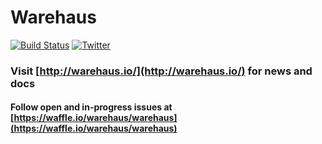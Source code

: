# Warehaus

[![Build Status](https://travis-ci.org/warehaus/warehaus.svg?branch=master)](https://travis-ci.org/warehaus/warehaus)
[![Twitter](https://img.shields.io/twitter/url/https/github.com/warehaus/warehaus.svg?style=social)](https://twitter.com/warehausio)

### Visit [http://warehaus.io/](http://warehaus.io/) for news and docs

#### Follow open and in-progress issues at [https://waffle.io/warehaus/warehaus](https://waffle.io/warehaus/warehaus)
